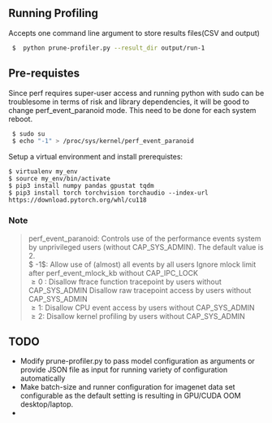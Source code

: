 ## Running Profiling

Accepts one command line argument to store results files(CSV and output)

```bash
 $  python prune-profiler.py --result_dir output/run-1
```


## Pre-requistes 

Since perf requires super-user access and running python with sudo can be troublesome in terms of risk and library dependencies, it will be good to change perf_event_paranoid mode. This need to be done for each system reboot.
```bash
 $ sudo su
 $ echo "-1" > /proc/sys/kernel/perf_event_paranoid
```

Setup a virtual environment and install prerequistes:
```
$ virtualenv my_env
$ source my_env/bin/activate
$ pip3 install numpy pandas gpustat tqdm
$ pip3 install torch torchvision torchaudio --index-url https://download.pytorch.org/whl/cu118 
```

### Note
> perf_event_paranoid:
> Controls use of the performance events system by unprivileged users (without CAP_SYS_ADMIN). The default value is 2. <br/>
> $ -1$: Allow use of (almost) all events by all users Ignore mlock limit after perf_event_mlock_kb without CAP_IPC_LOCK<br/>
> $\ge 0$ : Disallow ftrace function tracepoint by users without CAP_SYS_ADMIN Disallow raw tracepoint access by users without CAP_SYS_ADMIN<br/>
> $\ge 1$: Disallow CPU event access by users without CAP_SYS_ADMIN<br/>
> $\ge 2$: Disallow kernel profiling by users without CAP_SYS_ADMIN<br/>


## TODO

* Modify prune-profiler.py to pass model configuration as arguments or  provide JSON file as input for running variety of configuration automatically
* Make batch-size and runner configuration for imagenet data set configurable as the default setting is resulting in GPU/CUDA OOM desktop/laptop.
*